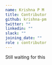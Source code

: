 ```yaml
---
name: Krishna P M
title: Contributor
github: krishna-pm
twitter: ""
linkedin: ""
slack: ""
joining_date: ""
role : contributor
---
```


Still waiting for this
